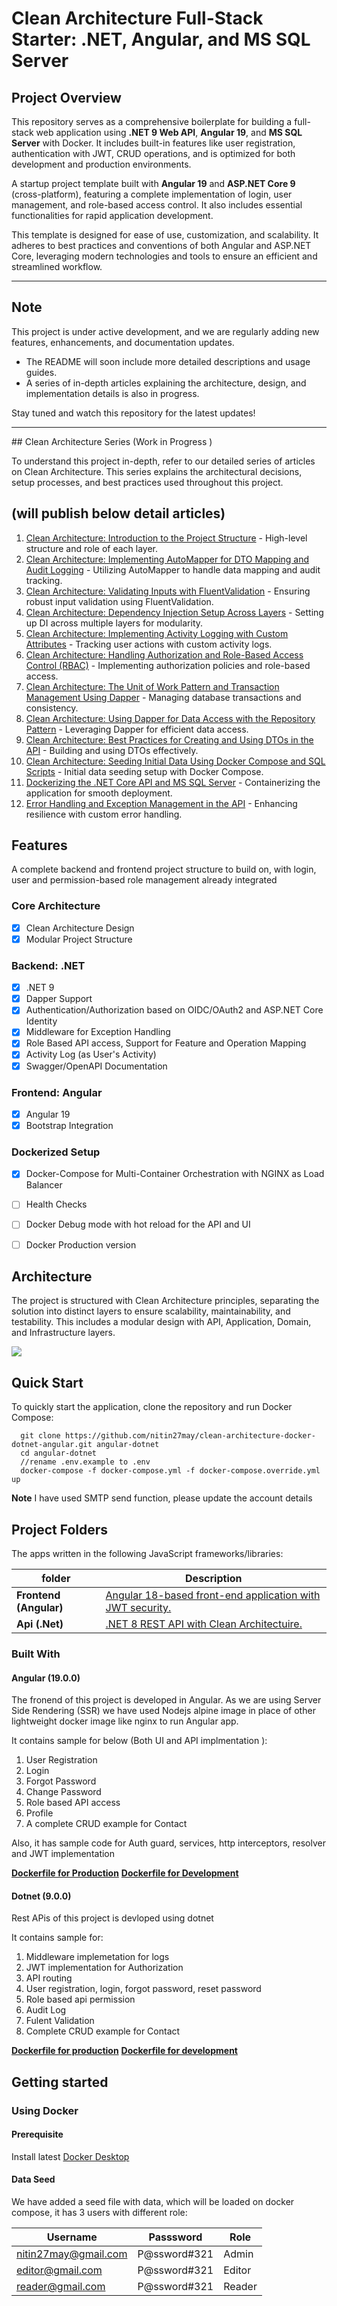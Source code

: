 # Clean Architecture Full-Stack Starter: .NET, Angular, and MS SQL Server
## Project Overview
This repository serves as a comprehensive boilerplate for building a full-stack web application using **.NET 9 Web API**, **Angular 19**, and **MS SQL Server** with Docker. It includes built-in features like user registration, authentication with JWT, CRUD operations, and is optimized for both development and production environments.

A startup project template built with **Angular 19** and **ASP.NET Core 9** (cross-platform), featuring a complete implementation of login, user management, and role-based access control. It also includes essential functionalities for rapid application development.

This template is designed for ease of use, customization, and scalability. It adheres to best practices and conventions of both Angular and ASP.NET Core, leveraging modern technologies and tools to ensure an efficient and streamlined workflow.
<hr>

## **Note**
This project is under active development, and we are regularly adding new features, enhancements, and documentation updates. 

- The README will soon include more detailed descriptions and usage guides.
- A series of in-depth articles explaining the architecture, design, and implementation details is also in progress.

Stay tuned and watch this repository for the latest updates!
<hr>
## Clean Architecture Series (Work in Progress )

To understand this project in-depth, refer to our detailed series of articles on Clean Architecture. This series explains the architectural decisions, setup processes, and best practices used throughout this project.

## (will publish below detail articles)

1. [Clean Architecture: Introduction to the Project Structure]() - High-level structure and role of each layer.
2. [Clean Architecture: Implementing AutoMapper for DTO Mapping and Audit Logging]() - Utilizing AutoMapper to handle data mapping and audit tracking.
3. [Clean Architecture: Validating Inputs with FluentValidation]() - Ensuring robust input validation using FluentValidation.
4. [Clean Architecture: Dependency Injection Setup Across Layers]() - Setting up DI across multiple layers for modularity.
5. [Clean Architecture: Implementing Activity Logging with Custom Attributes]() - Tracking user actions with custom activity logs.
6. [Clean Architecture: Handling Authorization and Role-Based Access Control (RBAC)]() - Implementing authorization policies and role-based access.
7. [Clean Architecture: The Unit of Work Pattern and Transaction Management Using Dapper]() - Managing database transactions and consistency.
8. [Clean Architecture: Using Dapper for Data Access with the Repository Pattern]() - Leveraging Dapper for efficient data access.
9. [Clean Architecture: Best Practices for Creating and Using DTOs in the API]() - Building and using DTOs effectively.
10. [Clean Architecture: Seeding Initial Data Using Docker Compose and SQL Scripts]() - Initial data seeding setup with Docker Compose.
11. [Dockerizing the .NET Core API and MS SQL Server]() - Containerizing the application for smooth deployment.
12. [Error Handling and Exception Management in the API]() - Enhancing resilience with custom error handling.

## Features
A complete backend and frontend project structure to build on, with login, user and permission-based role management already integrated
### Core Architecture
- [x] Clean Architecture Design
- [x] Modular Project Structure

### Backend: .NET
- [x] .NET 9
- [x] Dapper Support
- [x] Authentication/Authorization based on OIDC/OAuth2 and ASP.NET Core Identity
- [x] Middleware for Exception Handling
- [x] Role Based API access, Support for Feature and Operation Mapping
- [x] Activity Log (as User's Activity)
- [x] Swagger/OpenAPI Documentation

### Frontend: Angular
- [x] Angular 19
- [x] Bootstrap Integration

### Dockerized Setup
- [x] Docker-Compose for Multi-Container Orchestration with NGINX as Load Balancer
- [ ] Health Checks
- [ ] Docker Debug mode with hot reload for the API and UI
- [ ] Docker Production version


## Architecture
The project is structured with Clean Architecture principles, separating the solution into distinct layers to ensure scalability, maintainability, and testability. This includes a modular design with API, Application, Domain, and Infrastructure layers.

![](documents/CleanArchitecture.png)

## Quick Start
To quickly start the application, clone the repository and run Docker Compose:

```
  git clone https://github.com/nitin27may/clean-architecture-docker-dotnet-angular.git angular-dotnet
  cd angular-dotnet 
  //rename .env.example to .env 
  docker-compose -f docker-compose.yml -f docker-compose.override.yml up
```

**Note** I have used SMTP send function, please update the account details

## Project Folders 
The apps written in the following JavaScript frameworks/libraries:

| folder          | Description                                                                                  |
| --------------- | -------------------------------------------------------------------------------------------- |
| **Frontend (Angular)** | [Angular 18-based front-end application with JWT security.](https://github.com/nitin27may/clean-architecture-docker-dotnet-angular/tree/master/frontend)         |
| **Api (.Net)** | [.NET 8 REST API with Clean Architectuire.](https://github.com/nitin27may/clean-architecture-docker-dotnet-angular/tree/master/WebApi) |

### Built With
#### Angular (19.0.0)

The fronend of this project is developed in Angular. As we are using Server Side Rendering (SSR) we have used Nodejs alpine image in place of other lightweight docker image like nginx to run Angular app.

It contains sample for below (Both UI and API implmentation ):

 1. User Registration
 2. Login
 3. Forgot Password
 4. Change Password
 5. Role based API access 
 6. Profile
 7. A complete CRUD example for Contact

Also, it has sample code for Auth guard, services, http interceptors, resolver and JWT implementation


**[Dockerfile for Production](/frontend/Dockerfile)**
**[Dockerfile for Development](/frontend/debug.dockerfile)**

#### Dotnet (9.0.0)

Rest APis of this project is devloped using dotnet

It contains sample for:

1. Middleware implemetation for logs
2. JWT implementation for Authorization
3. API routing
4. User registration, login, forgot password, reset password
5. Role based api permission
6. Audit Log
7. Fulent Validation
8. Complete CRUD example for Contact


**[Dockerfile for production](/Api/Dockerfile)**
**[Dockerfile for development](/Api/debug.dockerfile)**


## Getting started

### Using Docker

#### Prerequisite
  
  Install latest [Docker Desktop](https://www.docker.com/products/docker-desktop)


#### Data Seed

 We have added a seed file with data, which will be loaded on docker compose, it has 3 users with different role:
 
 | Username             |  Passsword    |  Role    |
 |----------------------|---------------|----------|
 |nitin27may@gmail.com  | P@ssword#321  | Admin    |
 |editor@gmail.com      | P@ssword#321  | Editor   |
 |reader@gmail.com      | P@ssword#321  | Reader   |

